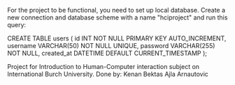 For the project to be functional, you need to set up local database.
Create a new connection and database scheme with a name "hciproject" and run this query:

CREATE TABLE users (
    id INT NOT NULL PRIMARY KEY AUTO_INCREMENT,
    username VARCHAR(50) NOT NULL UNIQUE,
    password VARCHAR(255) NOT NULL,
    created_at DATETIME DEFAULT CURRENT_TIMESTAMP
);

Project for Introduction to Human-Computer interaction subject on International Burch University.
Done by:
Kenan Bektas
Ajla Arnautovic